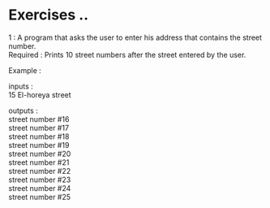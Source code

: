 # Exercises ..

1 : A program that asks the user to enter his address that contains the street number.  
Required : Prints 10 street numbers after the street entered by the user.

Example :

inputs :  
15 El-horeya street

outputs :  
street number #16  
street number #17  
street number #18  
street number #19  
street number #20  
street number #21  
street number #22  
street number #23  
street number #24  
street number #25
